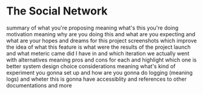 # The Social Network
summary of what you're proposing meaning what's this you're doing
motivation meaning why are you doing this and what are you expecting and what are your hopes and dreams for this project
screenshots which improve the idea of what this feature is
what were the results of the project launch and what meteric came did I have in and which iteration we actually went with
alternatives meaning pros and cons for each and highlight which one is better system design choice
considerations meaning what's kind of experiment you gonna set up and how are you gonna do logging (meaning logs) and wheter this is gonna have accessiblity and references to other documentations and more